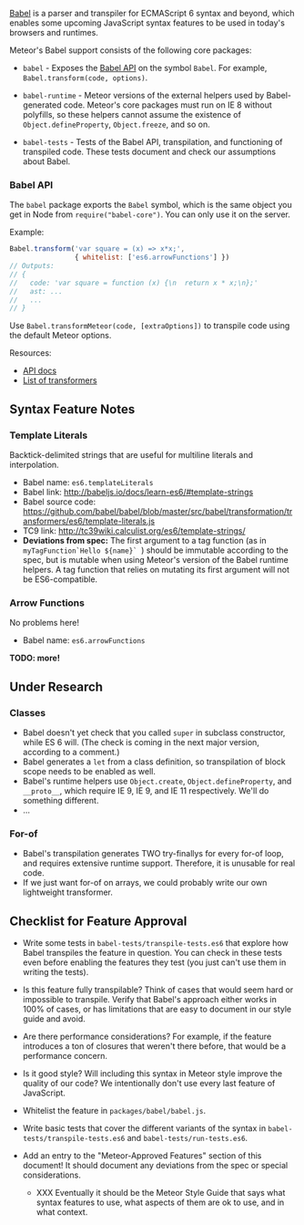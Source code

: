 [Babel](http://babeljs.io/) is a parser and transpiler for ECMAScript
6 syntax and beyond, which enables some upcoming JavaScript syntax
features to be used in today's browsers and runtimes.

Meteor's Babel support consists of the following core packages:

* `babel` - Exposes the [Babel API](https://babeljs.io/docs/usage/api/) on the
  symbol `Babel`.  For example, `Babel.transform(code, options)`.

* `babel-runtime` - Meteor versions of the external helpers used by
  Babel-generated code.  Meteor's core packages must run on IE 8 without
  polyfills, so these helpers cannot assume the existence of
  `Object.defineProperty`, `Object.freeze`, and so on.

* `babel-tests` - Tests of the Babel API, transpilation, and functioning
  of transpiled code.  These tests document and check our assumptions
  about Babel.

### Babel API

The `babel` package exports the `Babel` symbol, which is the same object
you get in Node from `require("babel-core")`.  You can only use it on
the server.

Example:

```js
Babel.transform('var square = (x) => x*x;',
                { whitelist: ['es6.arrowFunctions'] })
// Outputs:
// {
//   code: 'var square = function (x) {\n  return x * x;\n};'
//   ast: ...
//   ...
// }
```

Use `Babel.transformMeteor(code, [extraOptions])` to transpile code using the
default Meteor options.

Resources:

* [API docs](https://babeljs.io/docs/usage/api/)
* [List of transformers](https://babeljs.io/docs/usage/transformers/)

## Syntax Feature Notes


### Template Literals

Backtick-delimited strings that are useful for multiline literals and
interpolation.

* Babel name: `es6.templateLiterals`
* Babel link: http://babeljs.io/docs/learn-es6/#template-strings
* Babel source code: https://github.com/babel/babel/blob/master/src/babel/transformation/transformers/es6/template-literals.js
* TC9 link: http://tc39wiki.calculist.org/es6/template-strings/
* **Deviations from spec:**  The first argument to a tag function
  (as in ``myTagFunction`Hello ${name}` ``) should be immutable
  according to the spec, but is mutable when using Meteor's
  version of the Babel runtime helpers.  A tag function that
  relies on mutating its first argument will not be ES6-compatible.

### Arrow Functions

No problems here!

* Babel name: `es6.arrowFunctions`

**TODO: more!**

## Under Research

### Classes

* Babel doesn't yet check that you called `super` in subclass constructor,
  while ES 6 will.  (The check is coming in the next major version, according
  to a comment.)
* Babel generates a `let` from a class definition, so transpilation of block
  scope needs to be enabled as well.
* Babel's runtime helpers use `Object.create`, `Object.defineProperty`, and
  `__proto__`, which require IE 9, IE 9, and IE 11 respectively.  We'll do
  something different.
* ...

### For-of

* Babel's transpilation generates TWO try-finallys for every for-of loop,
  and requires extensive runtime support.  Therefore, it is unusable for
  real code.
* If we just want for-of on arrays, we could probably write our own
  lightweight transformer.

## Checklist for Feature Approval

* Write some tests in `babel-tests/transpile-tests.es6` that explore how
  Babel transpiles the feature in question.  You can check in these tests
  even before enabling the features they test (you just can't use them in
  writing the tests).

* Is this feature fully transpilable?  Think of cases that would seem
  hard or impossible to transpile.  Verify that Babel's approach either
  works in 100% of cases, or has limitations that are easy to document
  in our style guide and avoid.

* Are there performance considerations?  For example, if the feature
  introduces a ton of closures that weren't there before, that would
  be a performance concern.

* Is it good style?  Will including this syntax in Meteor style improve
  the quality of our code?  We intentionally don't use every last feature
  of JavaScript.

* Whitelist the feature in `packages/babel/babel.js`.

* Write basic tests that cover the different variants of the syntax in
  `babel-tests/transpile-tests.es6` and `babel-tests/run-tests.es6`.

* Add an entry to the "Meteor-Approved Features" section of this document!
  It should document any deviations from the spec or special considerations.
  * XXX Eventually it should be the Meteor Style Guide that says what
    syntax features to use, what aspects of them are ok to use, and in what
    context.
